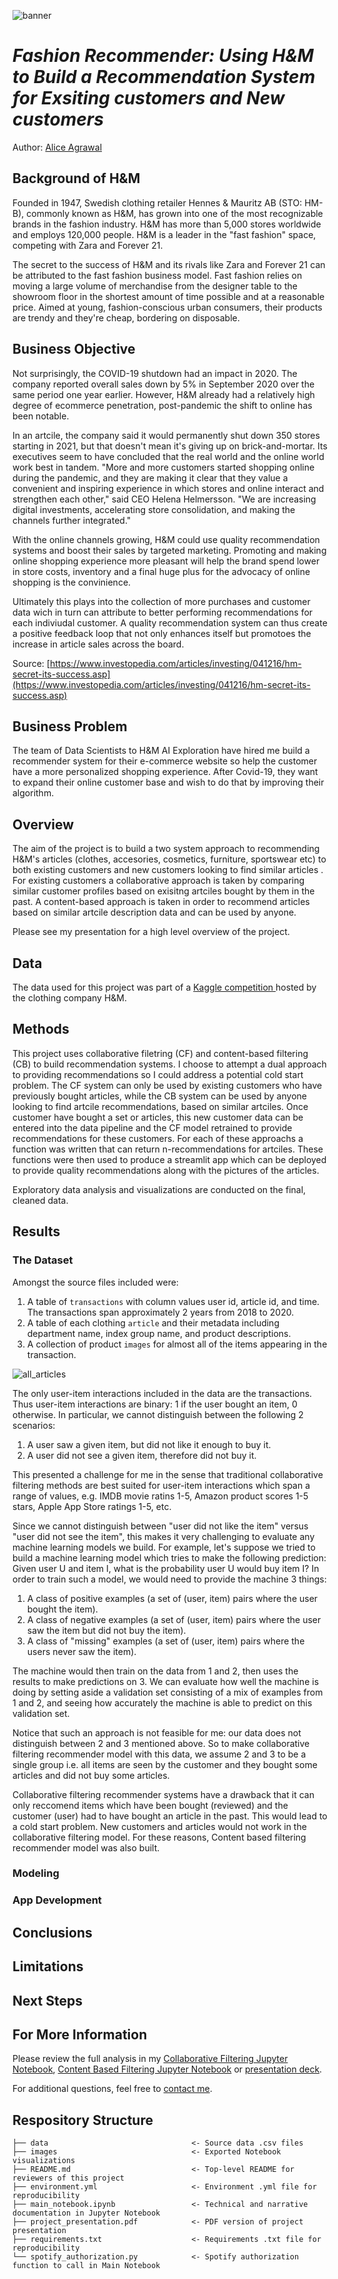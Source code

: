 ![banner](./Images/h&mBanner.jpeg)
# *Fashion Recommender: Using H&M to Build a Recommendation System for Exsiting customers and New customers*
Author: [Alice Agrawal](https://www.linkedin.com/in/alice-agrawal/)

## Background of H&M
Founded in 1947, Swedish clothing retailer Hennes & Mauritz AB (STO: HM-B), commonly known as H&M, has grown into one of the most recognizable brands in the fashion industry. H&M has more than 5,000 stores worldwide and employs 120,000 people. H&M is a leader in the "fast fashion" space, competing with Zara and Forever 21.

The secret to the success of H&M and its rivals like Zara and Forever 21 can be attributed to the fast fashion business model. Fast fashion relies on moving a large volume of merchandise from the designer table to the showroom floor in the shortest amount of time possible and at a reasonable price. Aimed at young, fashion-conscious urban consumers, their products are trendy and they're cheap, bordering on disposable.

## Business Objective
Not surprisingly, the COVID-19 shutdown had an impact in 2020. The company reported overall sales down by 5% in September 2020 over the same period one year earlier. However, H&M already had a relatively high degree of ecommerce penetration, post-pandemic the shift to online has been notable.

In an artcile, the company said it would permanently shut down 350 stores starting in 2021, but that doesn't mean it's giving up on brick-and-mortar. Its executives seem to have concluded that the real world and the online world work best in tandem. "More and more customers started shopping online during the pandemic, and they are making it clear that they value a convenient and inspiring experience in which stores and online interact and strengthen each other," said CEO Helena Helmersson. "We are increasing digital investments, accelerating store consolidation, and making the channels further integrated."

With the online channels growing, H&M could use quality recommendation systems and boost their sales by targeted marketing. Promoting and making online shopping experience more pleasant will help the brand spend lower in store costs, inventory and a final huge plus for the advocacy of online shopping is the convinience. 

Ultimately this plays into the collection of more purchases and customer data wich in turn can attribute to better performing recommendations for each indiviudal customer. A quality recommendation system can thus create a positive feedback loop that not only enhances itself but promotoes the increase in article sales across the board.

Source: [https://www.investopedia.com/articles/investing/041216/hm-secret-its-success.asp](https://www.investopedia.com/articles/investing/041216/hm-secret-its-success.asp)

## Business Problem
The team of Data Scientists to H&M AI Exploration have hired me build a recommender system for their e-commerce website so help the customer have a more personalized shopping experience. After Covid-19, they want to expand their online customer base and wish to do that by improving their algorithm. 

## Overview
The aim of the project is to build a two system approach to recommending H&M's articles (clothes, accesories, cosmetics, furniture, sportswear etc) to both existing customers and new customers looking to find similar articles . For existing customers a collaborative approach is taken by comparing similar customer profiles based on exisitng artciles bought by them in the past. A content-based approach is taken in order to recommend articles based on similar artcile description data and can be used by anyone.

Please see my presentation for a high level overview of the project.

## Data
The data used for this project was part of a <a href='https://www.kaggle.com/competitions/h-and-m-personalized-fashion-recommendations'> Kaggle competition </a> hosted by the clothing company H&M.

## Methods
This project uses collaborative filetring (CF) and content-based filtering (CB) to build recommendation systems. I choose to attempt a dual approach to providing recommendations so I could address a potential cold start problem. The CF system can only be used by existing customers who have previously bought articles, while the CB system can be used by anyone looking to find artcile recommendations, based on similar artciles. Once customer have bought a set or articles, this new customer data can be entered into the data pipeline and the CF model retrained to provide recommendations for these customers. For each of these approachs a function was written that can return n-recommendations for artciles. These functions were then used to produce a streamlit app which can be deployed to provide quality recommendations along with the pictures of the articles.

Exploratory data analysis and visualizations are conducted on the final, cleaned data.

## Results

### The Dataset
Amongst the source files included were:
1. A table of `transactions` with column values user id, article id, and time. The transactions span approximately 2 years from 2018 to 2020.
2. A table of each clothing `article` and their metadata including department name, index group name, and product descriptions.
3. A collection of product `images` for almost all of the items appearing in the transaction.

![all_articles](./Images/articles_desc.png)

The only user-item interactions included in the data are the transactions. Thus user-item interactions are binary: 1 if the user bought an item, 0 otherwise. In particular, we cannot distinguish between the following 2 scenarios:
1. A user saw a given item, but did not like it enough to buy it.
2. A user did not see a given item, therefore did not buy it.

This presented a challenge for me in the sense that traditional collaborative filtering methods are best suited for user-item interactions which span a range of values, e.g. IMDB movie ratins 1-5, Amazon product scores 1-5 stars, Apple App Store ratings 1-5, etc. 

Since we cannot distinguish between "user did not like the item" versus "user did not see the item", this makes it very challenging to evaluate any machine learning models we build. For example, let's suppose we tried to build a machine learning model which tries to make the following prediction: Given user U and item I, what is the probability user U would buy item I?
In order to train such a model, we would need to provide the machine 3 things:
1. A class of positive examples (a set of (user, item) pairs where the user bought the item).
2. A class of negative examples (a set of (user, item) pairs where the user saw the item but did not buy the item).
3. A class of "missing" examples (a set of (user, item) pairs where the users never saw the item).

The machine would then train on the data from 1 and 2, then uses the results to make predictions on 3. We can evaluate how well the machine is doing by setting aside a validation set consisting of a mix of examples from 1 and 2, and seeing how accurately the machine is able to predict on this validation set.

Notice that such an approach is not feasible for me: our data does not distinguish between 2 and 3 mentioned above. So to make collaborative filtering recommender model with this data, we assume 2 and 3 to be a single group i.e. all items are seen by the customer and they bought some articles and did not buy some articles. 

Collaborative filtering recommender systems have a drawback that it can only reccomend items which have been bought (reviewed) and the customer (user) had to have bought an article in the past. This would lead to a cold start problem. New customers and articles would not work in the collaborative filtering model. For these reasons, Content based filtering recommender model was also built. 

### Modeling


### App Development


## Conclusions


## Limitations


## Next Steps


## For More Information
Please review the full analysis in my [Collaborative Filtering Jupyter Notebook](./H&M-CollaborativeFilteringModeling.ipynb), [Content Based Filtering Jupyter Notebook](./H&M-ContentBasedFilteringModeling.ipynb) or [presentation deck](./project_presentation.pdf).

For additional questions, feel free to [contact me](mailto:alice.agrawal30@gmail.com).

## Respository Structure
```
├── data                                <- Source data .csv files
├── images                              <- Exported Notebook visualizations
├── README.md                           <- Top-level README for reviewers of this project
├── environment.yml                     <- Environment .yml file for reproducibility
├── main_notebook.ipynb                 <- Technical and narrative documentation in Jupyter Notebook
├── project_presentation.pdf            <- PDF version of project presentation
├── requirements.txt                    <- Requirements .txt file for reproducibility
└── spotify_authorization.py            <- Spotify authorization function to call in Main Notebook
```
